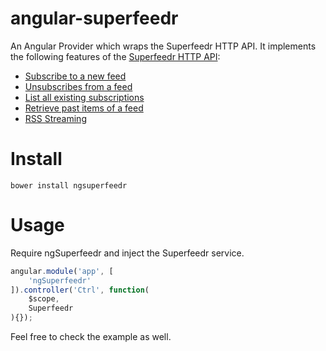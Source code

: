 angular-superfeedr
==================

An Angular Provider which wraps the Superfeedr HTTP API.
It implements the following features of the [Superfeedr HTTP API](http://documentation.superfeedr.com/subscribers.html#webhooks):

* [Subscribe to a new feed](http://documentation.superfeedr.com/subscribers.html#addingfeedswithpubsubhubbub)
* [Unsubscribes from a feed](http://documentation.superfeedr.com/subscribers.html#removingfeedswithpubsubhubbub)
* [List all existing subscriptions](http://documentation.superfeedr.com/subscribers.html#listingfeedswithpubsubhubbub)
* [Retrieve past items of a feed](http://documentation.superfeedr.com/subscribers.html#retrievingentrieswithpubsubhubbub)
* [RSS Streaming](http://documentation.superfeedr.com/subscribers.html#streamingrss)

# Install

`bower install ngsuperfeedr`

# Usage

Require ngSuperfeedr and inject the Superfeedr service.

```javascript
angular.module('app', [
    'ngSuperfeedr'
]).controller('Ctrl', function(
    $scope,
    Superfeedr
){});
```

Feel free to check the example as well.

